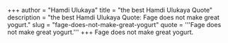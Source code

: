 +++
author = "Hamdi Ulukaya"
title = "the best Hamdi Ulukaya Quote"
description = "the best Hamdi Ulukaya Quote: Fage does not make great yogurt."
slug = "fage-does-not-make-great-yogurt"
quote = '''Fage does not make great yogurt.'''
+++
Fage does not make great yogurt.
